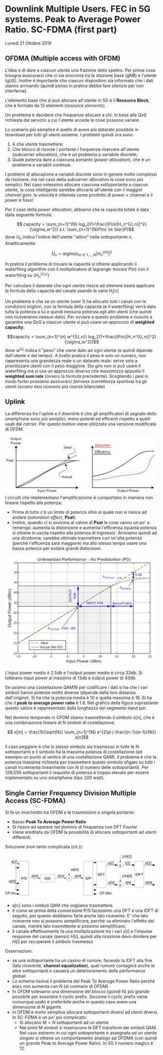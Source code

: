 # Downlink Multiple Users. FEC in 5G systems. Peak to Average Power Ratio. SC-FDMA (first part)

Lunedì 21 Ottobre 2019

## OFDMA (Multiple access with OFDM)
L'idea è di dare a ciascun utente una frazione dello spettro. Per prima cosa bisogna assicurarsi che ci sia sincronia tra la stazione base (gNB) e l'utente (gUE). Inoltre è importante che ciascun dispositivo sia informato che i dati stanno arrivando (quindi penso in pratica debba fare silenzio per non interferire).

L'elemento base che si può allocare all'utente in 5G è il __Resource Block__, che è formato da 12 elementi (_resource elements_). 

Un problema è decidere che frequenze allocare a chi. In base alla QoS richiesta dal servizio a cui l'utente accede le cose possono variare.

Lo scenario più semplice è quello di avere più datarate possibile in download per tutti gli utenti assieme. I problemi quindi ora sono:
1. A che utente trasmettere;
2. Che blocco di risorse / portante / frequenza riservare all'utente (_subcarrier allocation_), che è un problema a variabile discrete;
3. Quale potenza dare a ciascuna portante (_power allocation_), che è un problema a variabili continue.

I problemi di allocazione a variabili discrete sono in genere molto complessi da risolvere, ma nel caso della _subcarrier allocation_ le cose sono più semplici. Nel caso volessimo allocare ciascuna sottoportante a ciascun utente, la cosa intelligente sarebbe allocarla all'utente con il maggior *channel gain*: la velocità è ottenuta come prodotto di $power \times channel$ e il $power$ è fisso! 

Per il caso della _power allocation_, abbiamo che la capacità totale è data dalla seguente formula:

$$ capacity = \sum_{n=1}^{N} log_2(1+\frac{(P(n)|H_n^{U_n}|^2}{\sigma_w^2}) s.t. \sum_{n=1}^{N}P(n) \le \bar{P}$$
dove $U_n$ indica l'indice dell'utente "attivo" nella sottoportante $n$. Analiticamente:

$$U_n = argmax_{m \in {1,..,N}} |H_n^{(m)}|^2$$

In pratica il problema di trovare la capacità si ottiene applicando il waterfiling algorithm con il moltiplicatore di lagrange: trovare $P(n)$ con il waterfiling su $\{H_n^{(U_n)}\}$

Per calcolare il datarate che ogni utente riesce ad ottenere basta applicare la formula della capacità del canale usando le varie $H_i[n]$

Un problema è che se un utente (user 1) ha allocato tutti i canali con le condizioni migliori, con la formula della capacità (e il waterfiling) verrà data tutta la potenza a lui e quindi nessuna potenza agli altri utenti (che quindi non riceveranno nessun dato). Per ovviare a questo problema e riuscire a garantire una _QoS_ a ciascun utente si può usare un approccio di __weighted capacity__:

$$capacity = \sum_{n=1}^{n} w^{(U_n)} log_2(1+\frac{(P(n)|H_n^{U_n}|^2}{\sigma_w^2})$$
dove $w^{U_n}$ indica il "peso" che viene dato ad ogni utente (e quindi dipende dall'utente e dal tempo). A livello pratico il peso è solo un numero, non rappresenta una grandezza reale o un datarate reale: serve solo a prioritizzare utenti con il peso maggiore. Sto giro non si può usare il waterfiling ma si usa un approccio diverso che massimizza appunto il __weighted sum rate__ (ovvero la formula precedente). Scegliendo i pesi in modo furbo possiamo assicurarci *fairness* (correttezza sportiva) tra gli utenti (ovvero essi ricevono più risorse bilanciate)

## Uplink
La differenza tra l'uplink e il downlink è che gli amplificatori di segnale dello smartphone sono più semplici, meno potenti ed efficenti rispetto a quelli usati dal *carrier*.
Per questo motivo viene utilizzata una versione modificata di OFDM.

![](immagini/l7_efficency.png)
I circuiti che implementano l'amplificazione si comportano in maniera non lineare rispetto alla potenza:
* Prima di tutto c'è un limite di potenza oltre al quale non si riesce ad andare (_saturation effect_, __Psat__).
* Inoltre, quando ci si avvicina al valore di __Psat__ le cose vanno un po' a remengo: aumenta la distorsione e aumenta l'efficenza (quanta potenza si ottiene in uscita rispetto alla potenza di ingresso). Arriviamo quindi ad una dicotomia: sarebbe ottimale trasmettere con un'alta potenza (perché l'efficenza sarà maggiore) ma allo stesso tempo usare una bassa potenza per evitare grandi distorsioni. 

![](immagini/l7_power_operating.png)

L'input power medio è 2.5db e l'output power medio è circa 33db. Si tollerano input power al massimo di 13db e output power di 43db. 

Se usiamo una costellazione QAM16 per codificare i dati si ha che i vari simboli hanno potenze molto diverse (dipende dalla loro distanza dall'origine). Si ha che la potenza media è 10 e quella massima è 18. Si ha che il __peak to average power ratio__ è 1.8. Nel grafico della figura soprastante questo valore è rappresentato dalla lunghezza del segmento _input par_.

Nel dominio temporale in OFDM stiamo trasmettendo il simbolo x[n], che è una combinazione lineare di N simboli di costellazione:

$$ x[m] = \frac{1}{\sqrt{N}} \sum_{n=1}^{N} e^{2\pi j \frac{(n-1)(m-1)}{N}} a[n]$$

Il caso peggiore è che lo stesso simbolo sia trasmesso in tutte le N sottoportanti e il simbolo ha la massima potenza di costellazione (ad esempio un punto al vertice di una costellazione QAM). 
Il problema è che la potenza massima richiesta per trasmettere questo simbolo sfigato su tutti i canali incrementa linearmente con N (il numero delle sottoportanti). Per 128/256 sottoportanti il requisito di potenza è troppo elevato per essere implementato su uno smartphone (tipo 200 watt).

## Single Carrier Frequency Division Multiple Access (SC-FDMA)
Si fa un mischiotto tra OFDM e le trasmissioni a singola portante:
* Basso __Peak To Average Power Ratio__
* Si riesce ad operare nel dominio di frequenza con DFT Fourier
* Viene ereditata da OFDM la possibilità di allocare sottoportanti ad utenti differenti.

Soluzione (non tanto complicata (cit.)):

![](immagini/l7_scfdma.png)
* a[n] sono i simboli QAM che vogliamo trasmettere.
* é come se prima della conversione P/S facessimo una DFT e una IDFT di seguito, per questo dobbiamo farle anche lato ricevente. E' che lato ricevente non si possono semplificare, perché va eliminato l'effetto del canale, mentre lato trasmittente si possono semplificare;
* Il canale effettivamente fa una moltiplicazione tra i vari $x[i]$ e l'impulse response del canale (penso) $H[i]$, quindi alla ricezione devo dividere per $H[i]$ per recuperare il simbolo trasmesso

Osservazioni:
* se una sottoportante ha un casino di rumore, facendo la IDFT alla fine (lato ricevente, __channel equalization__), quel rumore contagerà anche le altre sottoportanti e causerà un deterioramento delle performance globali
* Lo schema risolve il problema del Peak To Average Power Ratio perché esso non aumenta con *N* (al contrario di OFDM).
* In OFDM volevamo una dimensione del blocco (quindi N) più grande possibile per assorbire il cyclic prefix. Siccome il cyclic prefix viene comunque usato è preferibile anche in questo caso avere una dimensione di N gigante.
* In OFDM è molto semplice allocare sottoportanti diversi ad utenti diversi. In SC-FDMA è un po' più complicato:
    * Si allocano $M < N$ sottoportanti ad un utente
    * Nei primi M simboli si inseriscono le DFT transform dei simboli QAM. Nel caso estremo in cui ogni sottoportante è assegnata ad un utente singolo si ottiene un comportamento analogo ad OFDMA (con quindi un grande Peak to Average Power Ratio). In 5G il numero magico è 12.